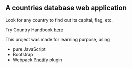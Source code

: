 ## A countries database web application

Look for any country to find out its capital, flag, etc.

Try Country Handbook [here](https://vladbraiko.github.io/country-handbook-app/)

This project was made for learning purpose, using

- pure JavaScript
- Bootstrap
- Webpack
[Pnotify](https://github.com/sciactive/pnotify) plugin
